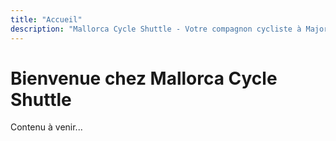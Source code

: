 ```yaml
---
title: "Accueil"
description: "Mallorca Cycle Shuttle - Votre compagnon cycliste à Majorque"
---
```


# Bienvenue chez Mallorca Cycle Shuttle

Contenu à venir...
